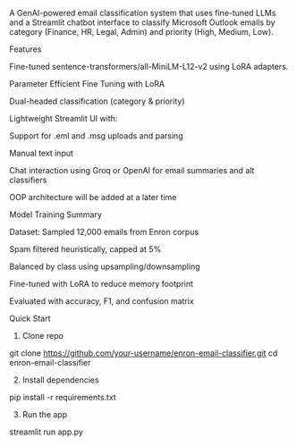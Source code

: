 A GenAI-powered email classification system that uses fine-tuned LLMs and a Streamlit chatbot interface to classify Microsoft Outlook emails by category (Finance, HR, Legal, Admin) and priority (High, Medium, Low).

Features

Fine-tuned sentence-transformers/all-MiniLM-L12-v2 using LoRA adapters.

Parameter Efficient Fine Tuning with LoRA

Dual-headed classification (category & priority)

Lightweight Streamlit UI with:

Support for .eml and .msg uploads and parsing

Manual text input

Chat interaction using Groq or OpenAI for email summaries and alt classifiers



OOP architecture will be added at a later time


Model Training Summary

Dataset: Sampled 12,000 emails from Enron corpus

Spam filtered heuristically, capped at 5%

Balanced by class using upsampling/downsampling

Fine-tuned with LoRA to reduce memory footprint

Evaluated with accuracy, F1, and confusion matrix


Quick Start

1. Clone repo

git clone https://github.com/your-username/enron-email-classifier.git
cd enron-email-classifier

2. Install dependencies

pip install -r requirements.txt

3. Run the app

streamlit run app.py
